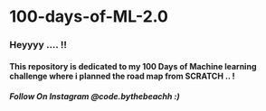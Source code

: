 # 100-days-of-ML-2.0

### Heyyyy .... !!
#### This repository is dedicated to my 100 Days of Machine learning challenge where i planned the road map from SCRATCH .. !
##### Follow On Instagram @code.bythebeachh :) 
